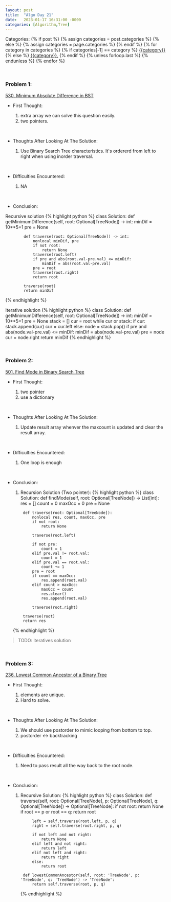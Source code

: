 ```yaml
---
layout: post
title:  "Algo Day 21"
date:   2023-01-17 16:31:00 -0000
categories: [Algorithm,Tree]
---
```


<div class="post-categories">
  Categories:
  {% if post %}
    {% assign categories = post.categories %}
  {% else %}
    {% assign categories = page.categories %}
  {% endif %}
  {% for category in categories %}
    {% if categories[-1] == category %}
        <a href="{{site.baseurl}}/categories/#{{category|slugize}}">{{category}}</a>
    {% else %}
        <a href="{{site.baseurl}}/categories/#{{category|slugize}}">{{category}},</a>
    {% endif %}
  {% unless forloop.last %}&nbsp;{% endunless %}
  {% endfor %}
</div>

&nbsp;

### Problem 1:

[530. Minimum Absolute Difference in BST](https://leetcode.com/problems/minimum-absolute-difference-in-bst/)

* First Thought:

  1. extra array we can solve this question easily.
  2. two pointers.

&nbsp;

* Thoughts After Looking At The Solution:

  1. Use Binary Search Tree characteristics. It's ordererd from left to right when using inorder traversal.

&nbsp;

* Difficulties Encountered:

  1. NA

&nbsp;

* Conclusion:

Recursive solution
  {% highlight python %}
    class Solution:
        def getMinimumDifference(self, root: Optional[TreeNode]) -> int:
            minDif = 10**5+1
            pre = None
            
            def traverse(root: Optional[TreeNode]) -> int:
                nonlocal minDif, pre
                if not root:
                    return None
                traverse(root.left)
                if pre and abs(root.val-pre.val) <= minDif:
                    minDif = abs(root.val-pre.val)
                pre = root
                traverse(root.right)
                return root

            traverse(root)
            return minDif
  {% endhighlight %}

Iterative solution
    {% highlight python %}
        class Solution:
        def getMinimumDifference(self, root: Optional[TreeNode]) -> int:
            minDif = 10**5+1
            pre = None
            stack = []
            cur = root
            while cur or stack:
                if cur:
                    stack.append(cur)
                    cur = cur.left
                else:
                    node = stack.pop()
                    if pre and abs(node.val-pre.val) <= minDif:
                        minDif = abs(node.val-pre.val)
                    pre = node
                    cur = node.right
            return minDif
    {% endhighlight %}


&nbsp;

### Problem 2:

[501. Find Mode in Binary Search Tree](https://leetcode.com/problems/find-mode-in-binary-search-tree/)

* First Thought:

  1. two pointer
  2. use a dictionary

&nbsp;

* Thoughts After Looking At The Solution:

  1. Update result array whenver the maxcount is updated and clear the result array.

&nbsp;

* Difficulties Encountered:

  1. One loop is enough

&nbsp;

* Conclusion:
    1. Recursion Solution (Two pointer):
    {% highlight python %}
        class Solution:
        def findMode(self, root: Optional[TreeNode]) -> List[int]:
            res = []
            count = 0
            maxOcc = 0
            pre = None

            def traverse(root: Optional[TreeNode]):
                nonlocal res, count, maxOcc, pre
                if not root:
                    return None

                traverse(root.left)
                
                if not pre:
                    count = 1
                elif pre.val != root.val:
                    count = 1
                elif pre.val == root.val:
                    count += 1
                pre = root
                if count == maxOcc:
                    res.append(root.val)
                elif count > maxOcc:
                    maxOcc = count
                    res.clear()
                    res.append(root.val)
            
                traverse(root.right)

            traverse(root)
            return res
    {% endhighlight %}

>TODO: iteratives solution

&nbsp;

### Problem 3:

[236. Lowest Common Ancestor of a Binary Tree](https://leetcode.com/problems/lowest-common-ancestor-of-a-binary-tree/)

* First Thought:

  1. elements are unique.
  2. Hard to solve.

&nbsp;

* Thoughts After Looking At The Solution:

  1. We should use postorder to mimic looping from bottom to top.
  2. postorder <-> backtracking
  
&nbsp;

* Difficulties Encountered:

  1. Need to pass result all the way back to the root node.

&nbsp;

* Conclusion:

    1. Recursive Solution:
        {% highlight python %}
            class Solution:
            def traverse(self, root: Optional[TreeNode], p: Optional[TreeNode], q: Optional[TreeNode]) -> Optional[TreeNode]:
                if not root:
                    return None
                if root == p or root == q:
                    return root
                
                left = self.traverse(root.left, p, q)
                right = self.traverse(root.right, p, q)

                if not left and not right:
                    return None
                elif left and not right:
                    return left
                elif not left and right:
                    return right
                else:
                    return root
                
            def lowestCommonAncestor(self, root: 'TreeNode', p: 'TreeNode', q: 'TreeNode') -> 'TreeNode':
                return self.traverse(root, p, q)
        {% endhighlight %}


&nbsp;